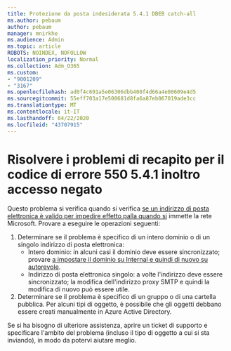 ```yaml
---
title: Protezione da posta indesiderata 5.4.1 DBEB catch-all
ms.author: pebaum
author: pebaum
manager: mnirkhe
ms.audience: Admin
ms.topic: article
ROBOTS: NOINDEX, NOFOLLOW
localization_priority: Normal
ms.collection: Adm_O365
ms.custom:
- "9001209"
- "3167"
ms.openlocfilehash: ad0f4c691a5e06306dbb408f4d66a4e00609e4d5
ms.sourcegitcommit: 55eff703a17e500681d8fa6a87eb067019ade3cc
ms.translationtype: MT
ms.contentlocale: it-IT
ms.lasthandoff: 04/22/2020
ms.locfileid: "43707915"
---
```

# <a name="fix-delivery-issues-for-error-code-550-541-relay-access-denied"></a>Risolvere i problemi di recapito per il codice di errore 550 5.4.1 inoltro accesso negato

Questo problema si verifica quando si verifica [se un indirizzo di posta elettronica è valido per impedire effetto palla quando si](https://docs.microsoft.com/exchange/mail-flow-best-practices/use-directory-based-edge-blocking) immette la rete Microsoft. Provare a eseguire le operazioni seguenti:

1. Determinare se il problema è specifico di un intero dominio o di un singolo indirizzo di posta elettronica:
    - Intero dominio: in alcuni casi il dominio deve essere sincronizzato; provare [a impostare il dominio su Internal e quindi di nuovo su autorevole](https://docs.microsoft.com/exchange/mail-flow-best-practices/manage-accepted-domains/manage-accepted-domains).
    - Indirizzo di posta elettronica singolo: a volte l'indirizzo deve essere sincronizzato; la modifica dell'indirizzo proxy SMTP e quindi la modifica di nuovo può essere utile.
2. Determinare se il problema è specifico di un gruppo o di una cartella pubblica. Per alcuni tipi di oggetto, è possibile che gli oggetti debbano essere creati manualmente in Azure Active Directory.

Se si ha bisogno di ulteriore assistenza, aprire un ticket di supporto e specificare l'ambito del problema (incluso il tipo di oggetto a cui si sta inviando), in modo da potervi aiutare meglio.